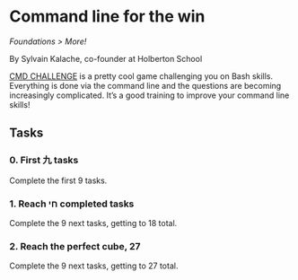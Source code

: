 # Command line for the win
_Foundations > More!_

By Sylvain Kalache, co-founder at Holberton School

[CMD CHALLENGE](https://intranet.hbtn.io/rltoken/dGik0ttp83Dxj-_G5CWe_g "CMD CHALLENGE") is a pretty cool game challenging you on Bash skills. Everything is done via the command line and the questions are becoming increasingly complicated. It’s a good training to improve your command line skills!

## Tasks
### 0. First 九 tasks
Complete the first 9 tasks.


### 1. Reach חי completed tasks
Complete the 9 next tasks, getting to 18 total.


### 2. Reach the perfect cube, 27
Complete the 9 next tasks, getting to 27 total.